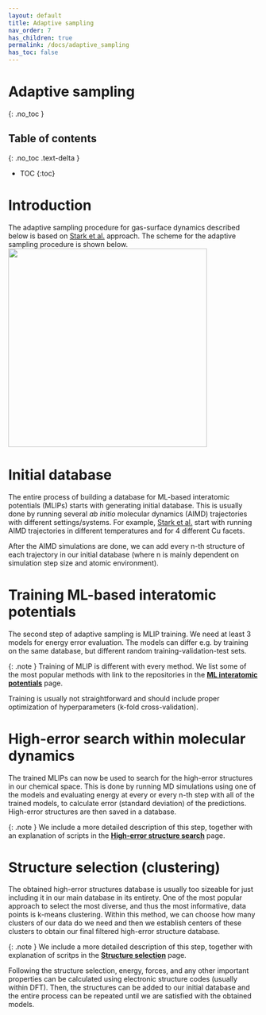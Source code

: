 ```yaml
---
layout: default
title: Adaptive sampling
nav_order: 7
has_children: true
permalink: /docs/adaptive_sampling
has_toc: false
---
```


# Adaptive sampling
{: .no_toc }

## Table of contents
{: .no_toc .text-delta }

- TOC
{:toc}

# Introduction
The adaptive sampling procedure for gas-surface dynamics described below is based on [Stark et al.](https://arxiv.org/abs/2305.10873) approach. The scheme for the adaptive sampling procedure is shown below.
<img src="https://github.com/wgst/ml-gas-surface/blob/main/docs/figures/adaptive_sampling_scheme.png?raw=true" width="400">

# Initial database
The entire process of building a database for ML-based interatomic potentials (MLIPs) starts with generating initial database. This is usually done by running several *ab initio* molecular dynamics (AIMD) trajectories with different settings/systems. For example, [Stark et al.](https://arxiv.org/abs/2305.10873) start with running AIMD trajectories in different temperatures and for 4 different Cu facets.

After the AIMD simulations are done, we can add every n-th structure of each trajectory in our initial database (where n is mainly dependent on simulation step size and atomic environment).

# Training ML-based interatomic potentials
The second step of adaptive sampling is MLIP training. We need at least 3 models for energy error evaluation. The models can differ e.g. by training on the same database, but different random training-validation-test sets.

{: .note }
Training of MLIP is different with every method. We list some of the most popular methods with link to the repositories in the [**ML interatomic potentials**](https://wgst.github.io/ml-gas-surface/mlips.html) page.

Training is usually not straightforward and should include proper optimization of hyperparameters (k-fold cross-validation).

# High-error search within molecular dynamics
The trained MLIPs can now be used to search for the high-error structures in our chemical space. This is done by running MD simulations using one of the models and evaluating energy at every or every n-th step with all of the trained models, to calculate error (standard deviation) of the predictions. High-error structures are then saved in a database.

{: .note }
We include a more detailed description of this step, together with an explanation of scripts in the [**High-error structure search**](https://wgst.github.io/ml-gas-surface/adaptive_sampling/high_error_structure_search.html) page.

# Structure selection (clustering)
The obtained high-error structures database is usually too sizeable for just including it in our main database in its entirety. One of the most popular approach to select the most diverse, and thus the most informative, data points is k-means clustering. Within this method, we can choose how many clusters of our data do we need and then we establish centers of these clusters to obtain our final filtered high-error structure database.

{: .note }
We include a more detailed description of this step, together with explanation of scritps in  the [**Structure selection**](https://wgst.github.io/ml-gas-surface/adaptive_sampling/clustering.html) page.


Following the structure selection, energy, forces, and any other important properties can be calculated using electronic structure codes (usually within DFT). Then, the structures can be added to our initial database and the entire process can be repeated until we are satisfied with the obtained models.